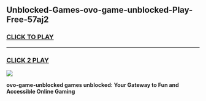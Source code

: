 
## Unblocked-Games-ovo-game-unblocked-Play-Free-57aj2
<h3>
<a href="https://premium76.site?title=ovo-game-unblocked&ref=21A">CLICK TO PLAY</a></h3>
<hr>

<h3>
<a href="https://premium76.site?title=ovo-game-unblocked&ref=21A">CLICK 2 PLAY</a>
  
</h3>

<a href="https://premium76.site?title=ovo-game-unblocked&ref=21A"><img src="https://clearcache.store/games.png"></a>


**ovo-game-unblocked games unblocked: Your Gateway to Fun and Accessible Online Gaming**
